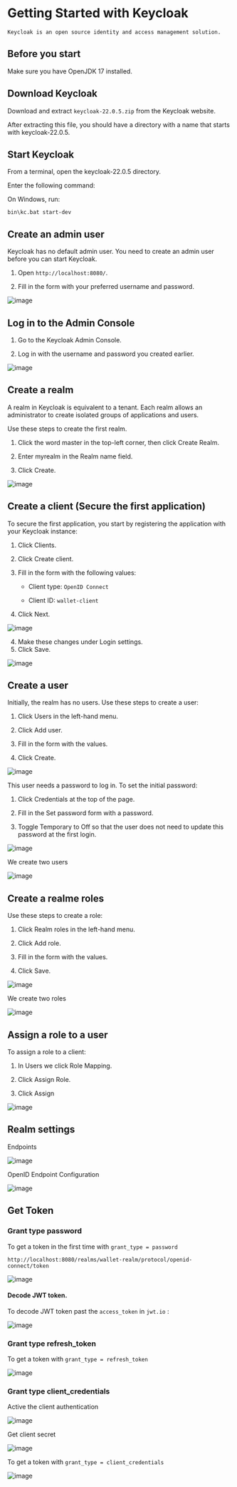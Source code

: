 # Getting Started with Keycloak
```
Keycloak is an open source identity and access management solution.
```
## Before you start
Make sure you have OpenJDK 17 installed.

## Download Keycloak
Download and extract `keycloak-22.0.5.zip` from the Keycloak website.

After extracting this file, you should have a directory with a name that starts with keycloak-22.0.5.

## Start Keycloak
From a terminal, open the keycloak-22.0.5 directory.

Enter the following command:

On Windows, run:

`bin\kc.bat start-dev`

## Create an admin user
Keycloak has no default admin user. You need to create an admin user before you can start Keycloak.

1. Open `http://localhost:8080/`.

2. Fill in the form with your preferred username and password.

![image](https://github.com/el-moudni-hicham/keycloak-access-management-getting-started/assets/85403056/b138bc08-4917-4613-9524-88297d0cc855)

## Log in to the Admin Console
1. Go to the Keycloak Admin Console.

2. Log in with the username and password you created earlier.

![image](https://github.com/el-moudni-hicham/keycloak-access-management-getting-started/assets/85403056/074cf902-cdbc-4506-94b5-40ab4613af06)


## Create a realm
A realm in Keycloak is equivalent to a tenant. Each realm allows an administrator to create isolated groups of applications and users. 

Use these steps to create the first realm.

1. Click the word master in the top-left corner, then click Create Realm.

2. Enter myrealm in the Realm name field.

3. Click Create.

![image](https://github.com/el-moudni-hicham/keycloak-access-management-getting-started/assets/85403056/770a1501-5e42-4ce9-97d5-c5a37df802f1)

## Create a client (Secure the first application)
To secure the first application, you start by registering the application with your Keycloak instance:

1. Click Clients.

2. Click Create client.

3. Fill in the form with the following values:

    - Client type: `OpenID Connect`

    - Client ID: `wallet-client`

4. Click Next.
  
![image](https://github.com/el-moudni-hicham/keycloak-access-management-getting-started/assets/85403056/712a397b-99aa-488e-83f6-cb5e19d446f6)


4. Make these changes under Login settings.
5. Click Save.

![image](https://github.com/el-moudni-hicham/keycloak-access-management-getting-started/assets/85403056/81b4c1ad-fd14-49fa-8894-745894cf6f3d)


## Create a user
Initially, the realm has no users. Use these steps to create a user:

1. Click Users in the left-hand menu.

2. Click Add user.

3. Fill in the form with the values.

4. Click Create.

![image](https://github.com/el-moudni-hicham/keycloak-access-management-getting-started/assets/85403056/c0bfdbcf-85bc-4348-a93a-d443dab23835)

This user needs a password to log in. To set the initial password:

1. Click Credentials at the top of the page.

2. Fill in the Set password form with a password.

3. Toggle Temporary to Off so that the user does not need to update this password at the first login.

![image](https://github.com/el-moudni-hicham/keycloak-access-management-getting-started/assets/85403056/bd3dc34f-002d-49cb-b13b-10abbc358a7e)

We create two users 

![image](https://github.com/el-moudni-hicham/keycloak-access-management-getting-started/assets/85403056/9bdf73bf-e05a-44b4-95da-e399a3505e6d)

## Create a realme roles
Use these steps to create a role:

1. Click Realm roles in the left-hand menu.

2. Click Add role.
   
3. Fill in the form with the values.

4. Click Save.

![image](https://github.com/el-moudni-hicham/keycloak-access-management-getting-started/assets/85403056/beb4377b-55ca-4609-8512-6f94a3069b11)

We create two roles

![image](https://github.com/el-moudni-hicham/keycloak-access-management-getting-started/assets/85403056/11a93d59-cfac-4910-afd7-ecd9e59834db)

## Assign a role to a user
To assign a role to a client:

1. In Users we click Role Mapping.

2. Click Assign Role.
   
3. Click Assign

![image](https://github.com/el-moudni-hicham/keycloak-access-management-getting-started/assets/85403056/5d300d84-78e9-4bca-9d1f-22d98e6e8d53)

## Realm settings
Endpoints 

![image](https://github.com/el-moudni-hicham/keycloak-access-management-getting-started/assets/85403056/8a0c0d71-0ff1-4772-805b-e2529c8b665e)

OpenID Endpoint Configuration

![image](https://github.com/el-moudni-hicham/keycloak-access-management-getting-started/assets/85403056/86573a97-182e-4d36-9cf0-c1a4e403a3f2)

## Get Token

### Grant type password

To get a token in the first time with `grant_type = password`

`http://localhost:8080/realms/wallet-realm/protocol/openid-connect/token`

![image](https://github.com/el-moudni-hicham/keycloak-access-management-getting-started/assets/85403056/7e8fc98d-29db-4698-945f-3ddd450af488)

#### Decode JWT token.

To decode JWT token past the `access_token` in `jwt.io` :

![image](https://github.com/el-moudni-hicham/keycloak-access-management-getting-started/assets/85403056/7ac83cb3-1779-4ea9-a06d-ceae8b55833e)

### Grant type refresh_token

To get a token with `grant_type = refresh_token`

![image](https://github.com/el-moudni-hicham/keycloak-access-management-getting-started/assets/85403056/0dba8c24-41c1-4e96-ae5f-30140b510b3c)

### Grant type client_credentials

Active the client authentication 

![image](https://github.com/el-moudni-hicham/keycloak-access-management-getting-started/assets/85403056/e3bbdb6d-67d0-4768-969d-87ec9b480799)

Get client secret

![image](https://github.com/el-moudni-hicham/keycloak-access-management-getting-started/assets/85403056/17329c31-7d18-4878-8b9d-05ba4505c537)

To get a token with `grant_type = client_credentials`

![image](https://github.com/el-moudni-hicham/keycloak-access-management-getting-started/assets/85403056/58e08a61-ab92-4e94-a55d-4e0586d6ff70)
